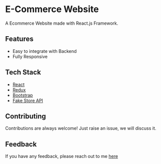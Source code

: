 # E-Commerce Website

A Ecommerce Website made with React.js Framework.



## Features

- Easy to integrate with Backend
- Fully Responsive


## Tech Stack

* [React](https://reactjs.org/)
* [Redux](https://redux.js.org/)
* [Bootstrap](https://getbootstrap.com/)
* [Fake Store API](https://fakestoreapi.com/)

## Contributing

Contributions are always welcome!
Just raise an issue, we will discuss it.


## Feedback

If you have any feedback, please reach out to me [here](https://ssahibsingh.github.io/#contact)


